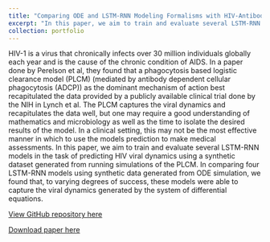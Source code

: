 ```yaml
---
title: "Comparing ODE and LSTM-RNN Modeling Formalisms with HIV-Antibody Viral Dynamics Data"
excerpt: "In this paper, we aim to train and evaluate several LSTM-RNN models in the task of predicting HIV viral dynamics using a synthetic dataset generated from running simulations of the PLCM. 1<br/><img src='/images/500x300.png'>"
collection: portfolio
---
```


HIV-1 is a virus that chronically infects over 30 million individuals globally each year and is the cause of the chronic condition of AIDS. In a paper done by Perelson et al, they found that a phagocytosis based logistic clearance model (PLCM) (mediated by antibody dependent cellular phagocytosis (ADCP)) as the dominant mechanism of action best recapitulated the data provided by a publicly available clinical trial done by the NIH in Lynch et al. The PLCM captures the viral dynamics and recapitulates the data well, but one may require a good understanding of mathematics and microbiology as well as the time to isolate the desired results of the model. In a clinical setting, this may not be the most effective manner in which to use the models prediction to make medical assessments. In this paper, we aim to train and evaluate several LSTM-RNN models in the task of predicting HIV viral dynamics using a synthetic dataset generated from running simulations of the PLCM. In comparing four LSTM-RNN models using synthetic data generated from ODE simulation, we found that, to varying degrees of success, these models were able to capture the viral dynamics generated by the system of differential equations.

[View GitHub repository here](https://github.com/mattfaltyn/MATH-560/tree/main/project)

[Download paper here](https://github.com/mattfaltyn/MATH-560/blob/main/project/Main%20Report.pdf)
